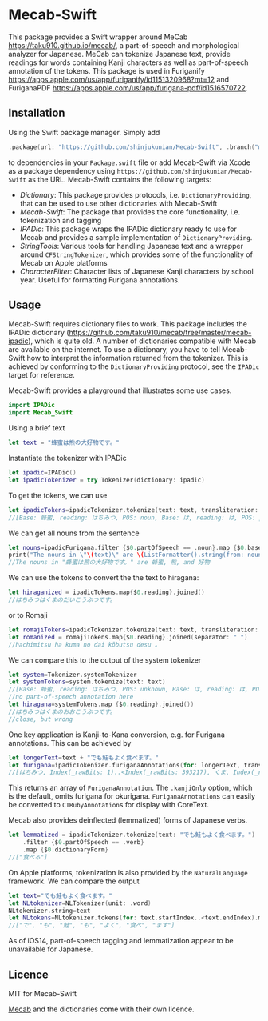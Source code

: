 # Mecab-Swift

This package provides a Swift wrapper around MeCab <https://taku910.github.io/mecab/>, a part-of-speech and morphological analyzer for Japanese.
MeCab can tokenize Japanese text, provide readings for words containing Kanji characters as well as part-of-speech annotation of the tokens.
This package is used in Furiganify <https://apps.apple.com/us/app/furiganify/id1151320968?mt=12> and FuriganaPDF <https://apps.apple.com/us/app/furigana-pdf/id1516570722>.

## Installation
Using the Swift package manager. Simply add
```swift
.package(url: "https://github.com/shinjukunian/Mecab-Swift", .branch("master"))
```
to dependencies in your `Package.swift` file or add Mecab-Swift via Xcode as a package dependency using `https://github.com/shinjukunian/Mecab-Swift` as the URL.
Mecab-Swift contains the following targets:
- *Dictionary*: This package provides protocols, i.e. `DictionaryProviding`, that can be used to use other dictionaries with Mecab-Swift
- *Mecab-Swift*: The package that provides the core functionality, i.e. tokenization and tagging
- *IPADic*: This package wraps the IPADic dictionary ready to use for Mecab and provides a sample implementation of `DictionaryProviding`.
- *StringTools*: Various tools for handling Japanese text and a wrapper around `CFStringTokenizer`, which provides some of the functionality of Mecab on Apple platforms
- *CharacterFilter*: Character lists of Japanese Kanji characters by school year. Useful for formatting Furigana annotations.

## Usage
Mecab-Swift requires dictionary files to work. This package includes the IPADic dictionary (<https://github.com/taku910/mecab/tree/master/mecab-ipadic>), which is quite old. A number of dictionaries compatible with Mecab are available on the internet. To use a dictionary, you have to tell Mecab-Swift how to interpret the information returned from the tokenizer. This is achieved by conforming to the `DictionaryProviding` protocol, see the `IPADic` target for reference. 

Mecab-Swift provides a playground that illustrates some use cases. 

```swift
import IPADic
import Mecab_Swift
```

 Using a brief text
```swift
let text = "蜂蜜は熊の大好物です。"
```

Instantiate the tokenizer with IPADic
```swift
let ipadic=IPADic()
let ipadicTokenizer = try Tokenizer(dictionary: ipadic)
```
To get the tokens, we can use
```swift
let ipadicTokens=ipadicTokenizer.tokenize(text: text, transliteration: .hiragana)
//[Base: 蜂蜜, reading: はちみつ, POS: noun, Base: は, reading: は, POS: particle, Base: 熊, reading: くま, POS: noun, Base: の, reading: の, POS: particle, Base: 大, reading: だい, POS: prefix, Base: 好物, reading: こうぶつ, POS: noun, Base: です, reading: です, POS: unknown, Base: 。, reading: 。, POS: symbol]
```

We can get all nouns from the sentence
```swift
let nouns=ipadicFurigana.filter {$0.partOfSpeech == .noun}.map {$0.base}
print("The nouns in \"\(text)\" are \(ListFormatter().string(from: nouns) ?? "")")
//The nouns in "蜂蜜は熊の大好物です。" are 蜂蜜, 熊, and 好物
```

We can use the tokens to convert the the text to hiragana:
```swift
let hiraganized = ipadicTokens.map{$0.reading}.joined()
//はちみつはくまのだいこうぶつです。
```
or to Romaji
```swift
let romajiTokens=ipadicTokenizer.tokenize(text: text, transliteration: .romaji)
let romanized = romajiTokens.map{$0.reading}.joined(separator: " ")
//hachimitsu ha kuma no dai kōbutsu desu 。
```

We can compare this to the output of the system tokenizer
```swift
let system=Tokenizer.systemTokenizer
let systemTokens=system.tokenize(text: text)
//[Base: 蜂蜜, reading: はちみつ, POS: unknown, Base: は, reading: は, POS: unknown, Base: 熊, reading: くま, POS: unknown, Base: の, reading: の, POS: unknown, Base: 大, reading: おお, POS: unknown, Base: 好物, reading: こうぶつ, POS: unknown, Base: です, reading: です, POS: unknown, Base: 。, reading: 。, POS: unknown]
//no part-of-speech annotation here
let hiragana=systemTokens.map {$0.reading}.joined())
//はちみつはくまのおおこうぶつです。
//close, but wrong
```

One key application is Kanji-to-Kana conversion, e.g. for Furigana annotations. This can be achieved by
```swift
let longerText=text + "でも鮭もよく食べます。"
let furigana=ipadicTokenizer.furiganaAnnotations(for: longerText, transliteration: .hiragana, options: [.kanjiOnly])
//[はちみつ, Index(_rawBits: 1)..<Index(_rawBits: 393217), くま, Index(_rawBits: 589825)..<Index(_rawBits: 786433), だい, Index(_rawBits: 983041)..<Index(_rawBits: 1179649), こうぶつ, Index(_rawBits: 1179649)..<Index(_rawBits: 1572865), さけ, Index(_rawBits: 2555905)..<Index(_rawBits: 2752513), た, Index(_rawBits: 3342337)..<Index(_rawBits: 3539713)]
```
This returns an array of `FuriganaAnnotation`. The `.kanjiOnly` option, which is the default, omits furigana for okurigana. `FuriganaAnnotation`s can easily be converted to `CTRubyAnnotation`s for display with CoreText.


Mecab also provides deinflected (lemmatized) forms of Japanese verbs.
```swift
let lemmatized = ipadicTokenizer.tokenize(text: "でも鮭もよく食べます。")
    .filter {$0.partOfSpeech == .verb}
    .map {$0.dictionaryForm}
//["食べる"]
```

On Apple platforms, tokenization is also provided by the `NaturalLanguage` framework. We can compare the output
```swift
let text="でも鮭もよく食べます。"
let NLtokenizer=NLTokenizer(unit: .word)
NLtokenizer.string=text
let NLtokens=NLtokenizer.tokens(for: text.startIndex..<text.endIndex).map{text[$0]}
//["で", "も", "鮭", "も", "よく", "食べ", "ます"]
```
As of iOS14, part-of-speech tagging and lemmatization appear to be unavailable for Japanese.


## Licence
MIT for Mecab-Swift

[Mecab](https://taku910.github.io/mecab/) and the dictionaries come with their own licence.

